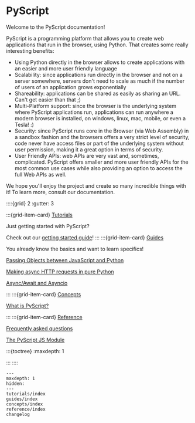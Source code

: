 # PyScript

Welcome to the PyScript documentation!

PyScript is a programming platform that allows you to create web applications that run in the browser, using Python.
That creates some really interesting benefits:

* Using Python directly in the browser allows to create applications with an easier and more user friendly language
* Scalability: since applications run directly in the browser and not on a server somewhere, servers don't need to
scale as much if the number of users of an application grows exponentially
* Shareability: applications can be shared as easily as sharing an URL. Can't get easier than that ;)
* Multi-Platform support: since the browser is the underlying system where PyScript applications run, applications
can run anywhere a modern browser is installed, on windows, linux, mac, mobile, or even a Tesla! :)
* Security: since PyScript runs core in the Browser (via Web Assembly) in a sandbox fashion and the browsers offers
a very strict level of security, code never have access files or part of the underlying system without user permission,
making it a great option in terms of security.
* User Friendly APIs: web APIs are very vast and, sometimes, complicated. PyScript offers smaller and more user friendly
APIs for the most common use cases while also providing an option to access the full Web APIs as well.

We hope you'll enjoy the project and create so many incredible things with it! To learn more, consult our documentation.



::::{grid} 2
:gutter: 3

:::{grid-item-card} [Tutorials](tutorials/index.md)

Just getting started with PyScript?

Check out our [getting started guide](tutorials/getting-started.md)!
:::
:::{grid-item-card} [Guides](guides/index.md)

You already know the basics and want to learn specifics!

[Passing Objects between JavaScript and Python](guides/passing-objects.md)

[Making async HTTP requests in pure Python](guides/http-requests.md)

[Async/Await and Asyncio](guides/asyncio.md)

:::
:::{grid-item-card} [Concepts](concepts/index.md)

[What is PyScript?](concepts/what-is-pyscript.md)

:::
:::{grid-item-card} [Reference](reference/index.md)

[Frequently asked questions](reference/faq.md)

[The PyScript JS Module](reference/modules/pyscript.md)

:::{toctree}
:maxdepth: 1

:::
::::

```{toctree}
---
maxdepth: 1
hidden:
---
tutorials/index
guides/index
concepts/index
reference/index
changelog
```
